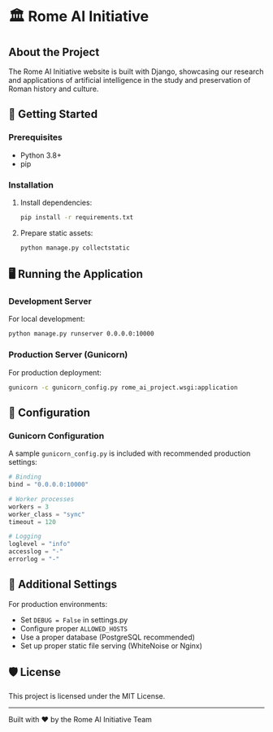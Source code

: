 # 🏛️ Rome AI Initiative

## About the Project

The Rome AI Initiative website is built with Django, showcasing our research and applications of artificial intelligence in the study and preservation of Roman history and culture.

## 🚀 Getting Started

### Prerequisites

- Python 3.8+
- pip

### Installation

1. Install dependencies:
   ```bash
   pip install -r requirements.txt
   ```

2. Prepare static assets:
   ```bash
   python manage.py collectstatic
   ```

## 🖥️ Running the Application

### Development Server

For local development:
```bash
python manage.py runserver 0.0.0.0:10000
```

### Production Server (Gunicorn)

For production deployment:
```bash
gunicorn -c gunicorn_config.py rome_ai_project.wsgi:application
```

## 📝 Configuration

### Gunicorn Configuration

A sample `gunicorn_config.py` is included with recommended production settings:
```python
# Binding
bind = "0.0.0.0:10000"

# Worker processes
workers = 3
worker_class = "sync"
timeout = 120

# Logging
loglevel = "info"
accesslog = "-"
errorlog = "-"
```

## 🔧 Additional Settings

For production environments:
- Set `DEBUG = False` in settings.py
- Configure proper `ALLOWED_HOSTS`
- Use a proper database (PostgreSQL recommended)
- Set up proper static file serving (WhiteNoise or Nginx)

## 🛡️ License

This project is licensed under the MIT License.

---

Built with ❤️ by the Rome AI Initiative Team
